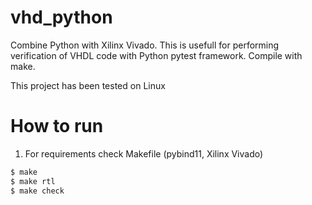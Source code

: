 # vhd_python

Combine Python with Xilinx Vivado. This is usefull for performing verification of VHDL code with Python pytest framework. 
Compile with make.

This project has been tested on Linux

# How to run
1) For requirements check Makefile (pybind11, Xilinx Vivado)

``` bash
$ make
$ make rtl
$ make check
```
